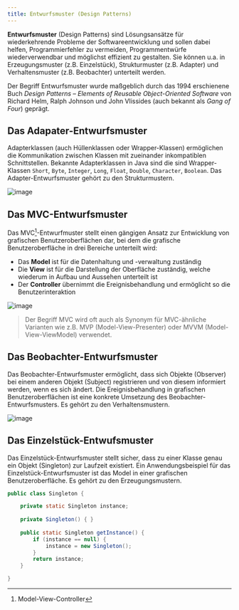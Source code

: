 ```yaml
---
title: Entwurfsmuster (Design Patterns)
---
```


**Entwurfsmuster** (Design Patterns) sind Lösungsansätze für wiederkehrende Probleme der Softwareentwicklung und sollen dabei helfen, Programmierfehler zu vermeiden, 
Programmentwürfe wiederverwendbar und möglichst effizient zu gestalten. Sie können u.a. in Erzeugungsmuster (z.B. Einzelstück), Strukturmuster (z.B. Adapter) und 
Verhaltensmuster (z.B. Beobachter) unterteilt werden.

Der Begriff Entwurfsmuster wurde maßgeblich durch das 1994 erschienene Buch _Design Patterns – Elements of Reusable Object-Oriented Software_ von Richard Helm, Ralph Johnson und John Vlissides (auch bekannt als _Gang of Four_) geprägt.

## Das Adapater-Entwurfsmuster
Adapterklassen (auch Hüllenklassen oder Wrapper-Klassen) ermöglichen die Kommunikation zwischen Klassen mit zueinander inkompatiblen Schnittstellen. Bekannte Adapterklassen in Java sind die sind Wrapper-Klassen `Short`, `Byte`, `Integer`, `Long`, `Float`, `Double`, `Character`, `Boolean`. Das Adapter-Entwurfsmuster gehört zu den Strukturmustern.

![image](https://user-images.githubusercontent.com/47243617/175275963-533cbd9e-8c08-4284-9516-28cda591a9d0.png)

## Das MVC-Entwurfsmuster
Das MVC[^1]-Entwurfmuster stellt einen gängigen Ansatz zur Entwicklung von grafischen Benutzeroberflächen dar, bei dem die grafische Benutzeroberfläche in drei Bereiche unterteilt wird:
- Das **Model** ist für die Datenhaltung und -verwaltung zuständig
- Die **View** ist für die Darstellung der Oberfläche zuständig, welche wiederum in Aufbau und Aussehen unterteilt ist
- Der **Controller** übernimmt die Ereignisbehandlung und ermöglicht so die Benutzerinteraktion

![image](https://user-images.githubusercontent.com/47243617/175276227-7ad23517-2a5b-42c4-9a2f-27338cf34644.png)

> Der Begriff MVC wird oft auch als Synonym für MVC-ähnliche Varianten wie z.B. MVP (Model-View-Presenter) oder MVVM (Model-View-ViewModel) verwendet.

## Das Beobachter-Entwurfsmuster
Das Beobachter-Entwurfsmuster ermöglicht, dass sich Objekte (Observer) bei einem anderen Objekt (Subject) registrieren und von diesem informiert werden, wenn es sich ändert. Die Ereignisbehandlung in grafischen Benutzeroberflächen ist eine konkrete Umsetzung des Beobachter-Entwurfsmusters. Es gehört zu den Verhaltensmustern.

![image](https://user-images.githubusercontent.com/47243617/175276105-c2f3545e-2228-437d-abab-b0785a77bb23.png)

## Das Einzelstück-Entwufsmuster
Das Einzelstück-Entwurfsmuster stellt sicher, dass zu einer Klasse genau ein Objekt (Singleton) zur Laufzeit existiert. Ein Anwendungsbeispiel für das Einzelstück-Entwurfsmuster ist das Model in einer grafischen Benutzeroberfläche. Es gehört zu den Erzeugungsmustern.

```java
public class Singleton {

    private static Singleton instance;
  
    private Singleton() { }
  
    public static Singleton getInstance() {
        if (instance == null) {
            instance = new Singleton();
        }
        return instance;
    }

}
```

[^1]: Model-View-Controller
